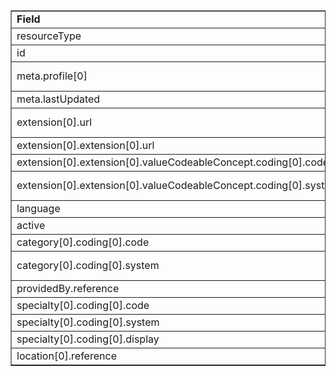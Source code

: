 <table border="1"><tr><td><b>Field</b></td><td><b>Value</b></td></tr>
<tr><td>resourceType</td><td>
"HealthcareService"
</td></tr>
<tr><td>id</td><td>
"CancerClinicHealthcareService"
</td></tr>
<tr><td>meta.profile[0]</td><td>"http://hl7.org/fhir/us/davinci-pdex-plan-net/StructureDefinition/plannet-HealthcareService"</td></tr>
<tr><td>meta.lastUpdated</td><td>
"2020-07-07T13:26:22.0314215+00:00"
</td></tr>
<tr><td>extension[0].url</td><td>
"http://hl7.org/fhir/us/davinci-pdex-plan-net/StructureDefinition/delivery-method"
</td></tr>
<tr><td>extension[0].extension[0].url</td><td>
"type"
</td></tr>
<tr><td>extension[0].extension[0].valueCodeableConcept.coding[0].code</td><td>
#physical
</td></tr>
<tr><td>extension[0].extension[0].valueCodeableConcept.coding[0].system</td><td>
"http://hl7.org/fhir/us/davinci-pdex-plan-net/CodeSystem/DeliveryMethodCS"
</td></tr>
<tr><td>language</td><td>
"en-US"
</td></tr>
<tr><td>active</td><td>
"true"
</td></tr>
<tr><td>category[0].coding[0].code</td><td>
#Outpatient
</td></tr>
<tr><td>category[0].coding[0].system</td><td>
"http://hl7.org/fhir/us/davinci-pdex-plan-net/CodeSystem/HealthcareServiceCategoryCS"
</td></tr>
<tr><td>providedBy.reference</td><td>
"Organization/HartfordCancerClinicLLCOrganization"
</td></tr>
<tr><td>specialty[0].coding[0].code</td><td>
#207RX0202X
</td></tr>
<tr><td>specialty[0].coding[0].system</td><td>
"http://nucc.org/provider-taxonomy"
</td></tr>
<tr><td>specialty[0].coding[0].display</td><td>
"Medical Oncology Physician"
</td></tr>
<tr><td>location[0].reference</td><td>
"Location/CancerClinicLocation"
</td></tr>
</table>
